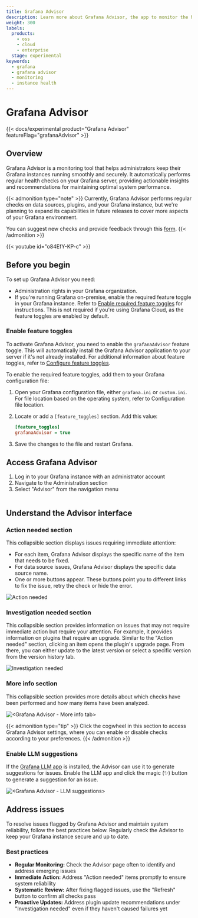 ```yaml
---
title: Grafana Advisor
description: Learn more about Grafana Advisor, the app to monitor the health of your Grafana instance
weight: 300
labels:
  products:
    - oss
    - cloud
    - enterprise
  stage: experimental
keywords:
  - grafana
  - grafana advisor
  - monitoring
  - instance health
---
```


# Grafana Advisor

{{< docs/experimental product="Grafana Advisor" featureFlag="grafanaAdvisor" >}}

## Overview

Grafana Advisor is a monitoring tool that helps administrators keep their Grafana instances running smoothly and securely. It automatically performs regular health checks on your Grafana server, providing actionable insights and recommendations for maintaining optimal system performance.

{{< admonition type="note" >}}
Currently, Grafana Advisor performs regular checks on data sources, plugins, and your Grafana instance, but we're planning to expand its capabilities in future releases to cover more aspects of your Grafana environment.

You can suggest new checks and provide feedback through this [form](https://docs.google.com/forms/d/e/1FAIpQLSf8T-xMZauFXZ1uHw09OjZLT_AaiY-cl-hJGwC6Krkj0ThmZQ/viewform).
{{< /admonition >}}

{{< youtube id="o84EfY-KP-c" >}}

## Before you begin

To set up Grafana Advisor you need:

- Administration rights in your Grafana organization.
- If you're running Grafana on-premise, enable the required feature toggle in your Grafana instance. Refer to [Enable required feature toggles](#enable-feature-toggles) for instructions. This is not required if you're using Grafana Cloud, as the feature toggles are enabled by default.

### Enable feature toggles

To activate Grafana Advisor, you need to enable the `grafanaAdvisor` feature toggle. This will automatically install the Grafana Advisor application to your server if it's not already installed. For additional information about feature toggles, refer to [Configure feature toggles](https://grafana.com/docs/grafana/latest/setup-grafana/configure-grafana/feature-toggles/).

To enable the required feature toggles, add them to your Grafana configuration file:

1. Open your Grafana configuration file, either `grafana.ini` or `custom.ini`. For file location based on the operating system, refer to Configuration file location.
1. Locate or add a `[feature_toggles]` section. Add this value:

   ```ini
   [feature_toggles]
   grafanaAdvisor = true
   ```

1. Save the changes to the file and restart Grafana.

## Access Grafana Advisor

1. Log in to your Grafana instance with an administrator account
1. Navigate to the Administration section
1. Select "Advisor" from the navigation menu

![<Grafana Advisor UI>](/media/docs/grafana-advisor/grafana-advisor-ui.png)

## Understand the Advisor interface

### Action needed section

This collapsible section displays issues requiring immediate attention:

- For each item, Grafana Advisor displays the specific name of the item that needs to be fixed.
- For data source issues, Grafana Advisor displays the specific data source name.
- One or more buttons appear. These buttons point you to different links to fix the issue, retry the check or hide the error.

![Action needed](/media/docs/grafana-advisor/action_needed.png)

### Investigation needed section

This collapsible section provides information on issues that may not require immediate action but require your attention. For example, it provides information on plugins that require an upgrade. Similar to the "Action needed" section, clicking an item opens the plugin's upgrade page. From there, you can either update to the latest version or select a specific version from the version history tab.

![Investigation needed](/media/docs/grafana-advisor/investigation-needed.png)

### More info section

This collapsible section provides more details about which checks have been performed and how many items have been analyzed.

![<Grafana Advisor - More info tab>](/media/docs/grafana-advisor/more_info.png)

{{< admonition type="tip" >}}
Click the cogwheel in this section to access Grafana Advisor settings, where you can enable or disable checks according to your preferences.
{{< /admonition >}}

### Enable LLM suggestions

If the [Grafana LLM app](https://grafana.com/grafana/plugins/grafana-llm-app/) is installed, the Advisor can use it to generate suggestions for issues. Enable the LLM app and click the magic (✨) button to generate a suggestion for an issue.

![<Grafana Advisor - LLM suggestions>](/media/docs/grafana-advisor/llm-suggestions.png)

## Address issues

To resolve issues flagged by Grafana Advisor and maintain system reliability, follow the best practices below. Regularly check the Advisor to keep your Grafana instance secure and up to date.

### Best practices

- **Regular Monitoring:** Check the Advisor page often to identify and address emerging issues
- **Immediate Action:** Address "Action needed" items promptly to ensure system reliability
- **Systematic Review:** After fixing flagged issues, use the "Refresh" button to confirm all checks pass
- **Proactive Updates:** Address plugin update recommendations under "Investigation needed" even if they haven't caused failures yet
